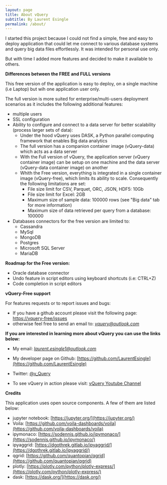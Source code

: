 ```yaml
---
layout: page
title: About vQuery
subtitle: By Laurent Esingle
permalink: /about/
---
```


I started this project because I could not find a simple, free and easy to deploy application that could let me connect to various database systems and query big data files effortlessly. It was intended for personal use only.

But with time I added more features and decided to make it available to others.

**Differences between the FREE and FULL versions**

This free version of the application is easy to deploy, on a single machine (i.e Laptop) but wih one application user only.

The full version is more suited for enterprise/multi-users deployment scenarios as it includes the following additional features:

- multiple users
- SSL configuration
- Ability to configure and connect to a data server for better scalability (process larger sets of data):
  - Under the hood vQuery uses DASK, a Python parallel computing framework that enables Big data analytics
  - The full version has a companion container image (vQuery-data) which acts as a data server
  - With the Full version of vQuery, the application server (vQuery container image) can be setup on one machine and the data server (vQuery-data container image) on another
  - Whith the Free version, everything is integrated in a single container image (vQuery-free), which limits its ability to scale. Consequently the following limitations are set:
    - File size limit for CSV, Parquet, ORC, JSON, HDF5:  10Gb
    - File size limit for Excel: 2GB
    - Maximum size of sample data:  100000 rows (see "Big data" tab for more information)
    - Maximum size of data retrieved per query from a database: 100000
- Databases connectors for the free version are limited to:
  - Cassandra
  - MySql
  - MongoDB
  - Postgres
  - Microsoft SQL Server
  - MariaDB

**Roadmap for the Free version:**

- Oracle database connector
- Undo feature in script editors using keyboard shortcuts (i.e: CTRL+Z)
- Code completion in script editors

**vQuery-Free support**

For features requests or to report issues and bugs:

- If you have a github account please visit the following page: [https://vquery-free/issues](https://vquery-free/issues)
- otherwise feel free to send an email to: *vquery@outlook.com*

**If you are interested in learning more about vQuery you can use the links below:**

- My email: *laurent.esingle1@outlook.com*

- My developer page on Github: [https://github.com/LaurentEsingle](https://github.com/LaurentEsingle)

- Twitter: [@v_Query](https://twitter.com/vQuery_Free)

- To see vQuery in action please visit: [vQuery Youtube Channel](https://www.youtube.com/channel/UCrLNHFgHfw3P0eqKlPLpTwQ)

**Credits**

This application uses open source components. A few of them are listed below:

- jupyter notebook:  [https://jupyter.org/](https://jupyter.org/)
- Voila:  [https://github.com/voila-dashboards/voila](https://github.com/voila-dashboards/voila)
- ipymonaco:  [https://sodennis.github.io/ipymonaco/](https://sodennis.github.io/ipymonaco/)
- ipyaggrid:  [https://dgothrek.gitlab.io/ipyaggrid/](https://dgothrek.gitlab.io/ipyaggrid/)
- qgrid:  [https://github.com/quantopian/qgrid](https://github.com/quantopian/qgrid)
- plotly:  [https://plotly.com/python/plotly-express/](https://plotly.com/python/plotly-express/)
- dask:  [https://dask.org/](https://dask.org/)
